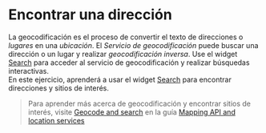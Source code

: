 # Encontrar una dirección
La geocodificación es el proceso de convertir el texto de direcciones o _lugares_ en una _ubicación_. El _Servicio de geocodificación_ puede buscar una dirección o un lugar y realizar _geocodificación inversa_. Use el widget [Search](https://developers.arcgis.com/javascript/latest/api-reference/esri-widgets-Search.html) para acceder al servicio de geocodificación y realizar búsquedas interactivas.  
En este ejercicio, aprenderá a usar el widget [Search](https://developers.arcgis.com/javascript/latest/api-reference/esri-widgets-Search.html) para encontrar direcciones y sitios de interés. 
> Para aprender más acerca de geocodificación y encontrar sitios de interés, visite [Geocode and search](https://developers.arcgis.com/documentation/mapping-apis-and-services/search/) en la guía [Mapping API and location services](https://developers.arcgis.com/documentation/mapping-apis-and-services/)
